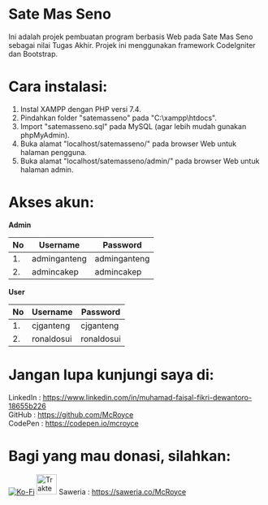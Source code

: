 # Sate Mas Seno
Ini adalah projek pembuatan program berbasis Web pada Sate Mas Seno sebagai nilai Tugas Akhir.
Projek ini menggunakan framework CodeIgniter dan Bootstrap.

# Cara instalasi:
1. Instal XAMPP dengan PHP versi 7.4.
2. Pindahkan folder "satemasseno" pada "C:\xampp\htdocs\".
3. Import "satemasseno.sql" pada MySQL (agar lebih mudah gunakan phpMyAdmin).
4. Buka alamat "localhost/satemasseno/" pada browser Web untuk halaman pengguna.
5. Buka alamat "localhost/satemasseno/admin/" pada browser Web untuk halaman admin.

# Akses akun:
**Admin**

| No  | Username     | Password     |
| --- | ------------ | ------------ |
| 1.  | adminganteng | adminganteng |
| 2.  | admincakep   | admincakep   |

**User**
   
| No  | Username     | Password     |
| --- | ------------ | ------------ |
| 1.  | cjganteng    | cjganteng    |
| 2.  | ronaldosui   | ronaldosui   |
   

# Jangan lupa kunjungi saya di:
LinkedIn : https://www.linkedin.com/in/muhamad-faisal-fikri-dewantoro-18655b226<br>
GitHub   : https://github.com/McRoyce<br>
CodePen  : https://codepen.io/mcroyce<br>

# Bagi yang mau donasi, silahkan:
[![Ko-Fi](https://uploads-ssl.webflow.com/5c14e387dab576fe667689cf/61e11d6ea0473a3528b575b4_Button-3.png)](https://ko-fi.com/S6S7A9I8Q)
<a href="https://trakteer.id/McRoyce" target="_blank"><img id="wse-buttons-preview" src="https://cdn.trakteer.id/images/embed/trbtn-red-1.png" style="border:0px;height:40px;" alt="Trakteer Saya" height="40"></a>
Saweria  : https://saweria.co/McRoyce<br>
